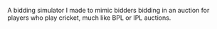 A bidding simulator I made to mimic bidders bidding in an auction for players who play cricket, much like BPL or IPL auctions.
